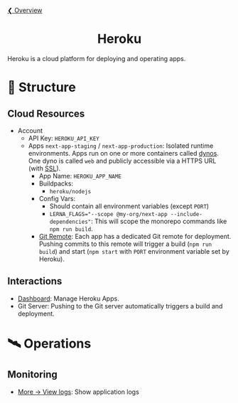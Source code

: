 [❮ Overview](../../README.md)

<div align="center">
  <h1>
    Heroku
  </h1>
</div>

Heroku is a cloud platform for deploying and operating apps.

# 🧬 Structure

## Cloud Resources

- Account
  - API Key: `HEROKU_API_KEY`
  - Apps `next-app-staging` / `next-app-production`: Isolated runtime environments. Apps run on one or more containers called [dynos](https://www.heroku.com/dynos). One dyno is called `web` and publicly accessible via a HTTPS URL (with [SSL](https://devcenter.heroku.com/articles/ssl)).
    - App Name: `HEROKU_APP_NAME`
    - Buildpacks:
      - `heroku/nodejs`
    - Config Vars:
      - Should contain all environment variables (except `PORT`)
      - `LERNA_FLAGS="--scope @my-org/next-app --include-dependencies"`: This will scope the monorepo commands like `npm run build`.
    - [Git Remote](https://devcenter.heroku.com/articles/git): Each app has a dedicated Git remote for deployment. Pushing commits to this remote will trigger a build (`npm run build`) and start (`npm start` with `PORT` environment variable set by Heroku).

## Interactions

- [Dashboard](https://dashboard.heroku.com): Manage Heroku Apps.
- Git Server: Pushing to the Git server automatically triggers a build and deployment.

# 🛰️ Operations

## Monitoring

- [More -> View logs](https://devcenter.heroku.com/articles/logging#view-logs-with-the-heroku-dashboard): Show application logs
